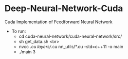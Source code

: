 # Deep-Neural-Network-Cuda
Cuda Implementation of Feedforward Neural Network

- To run: 
  - cd cuda-neural-network/cuda-neural-network/src/ 
  - sh get_data.sh <br\>
  - nvcc *.cu layers/*.cu nn_utils/*.cu -std=c++11 -o main 
  - ./main 3 
